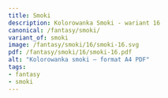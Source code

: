 ```yaml
---
title: Smoki
description: Kolorowanka Smoki - wariant 16
canonical: /fantasy/smoki/
variant_of: smoki
image: /fantasy/smoki/16/smoki-16.svg
pdf: /fantasy/smoki/16/smoki-16.pdf
alt: "Kolorowanka smoki – format A4 PDF"
tags:
- fantasy
- smoki
---
```

